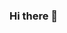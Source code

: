 ### Hi there 👋

<!--
**Harshdev625/Harshdev625** is a ✨ _special_ ✨ repository because its `README.md` (this file) appears on your GitHub profile.

Here are some ideas to get you started:
[![@harshdev625's Holopin board](https://holopin.me/harshdev625)](https://holopin.io/@harshdev625)
- 🔭 I’m currently working on ...
- 🌱 I’m currently learning ...
- 👯 I’m looking to collaborate on ...
- 🤔 I’m looking for help with ...
- 💬 Ask me about ...
- 📫 How to reach me: ...
- 😄 Pronouns: ...
- ⚡ Fun fact: ...
-->
